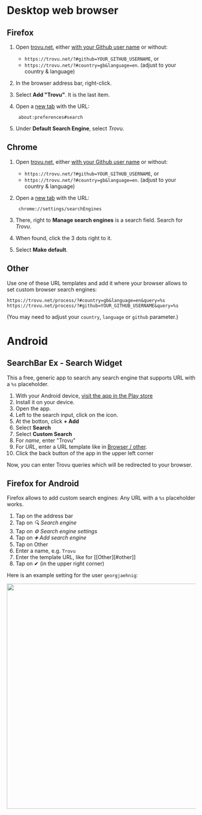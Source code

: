 # Desktop web browser

## Firefox

1. Open [trovu.net](https://trovu.net/), either [with your Github user name](https://github.com/trovu/trovu.github.io/wiki/Advanced-settings-&-personal-shortcuts) or without:
   - `https://trovu.net/?#github=YOUR_GITHUB_USERNAME`, or
   - `https://trovu.net/?#country=gb&language=en`. (adjust to your country & language)
1. In the browser address bar, right-click.
1. Select **Add "Trovu"**. It is the last item.
1. Open a [new tab](about:blank) with the URL:

        about:preferences#search

1. Under **Default Search Engine**, select *Trovu*.

## Chrome

1. Open [trovu.net](https://trovu.net/), either [with your Github user name](https://github.com/trovu/trovu.github.io/wiki/Advanced-settings-&-personal-shortcuts) or without:
   - `https://trovu.net/?#github=YOUR_GITHUB_USERNAME`, or
   - `https://trovu.net/?#country=gb&language=en`. (adjust to your country & language)
1. Open a [new tab](about:blank) with the URL: 

        chrome://settings/searchEngines

1. There, right to **Manage search engines** is a search field. Search for *Trovu*.
1. When found, click the 3 dots right to it.
1. Select **Make default**.

## Other

Use one of these URL templates and add it where your browser allows to set custom browser search engines:

    https://trovu.net/process/?#country=gb&language=en&query=%s
    https://trovu.net/process/?#github=YOUR_GITHUB_USERNAME&query=%s

(You may need to adjust your `country`, `language` or `github` parameter.)

# Android

## SearchBar Ex - Search Widget

This a free, generic app to search any search engine that supports URL with a `%s` placeholder.

1. With your Android device, [visit the app in the Play store](https://play.google.com/store/apps/details?id=com.devhomc.search)
1. Install it on your device.
1. Open the app.
1. Left to the search input, click on the icon.
1. At the botton, click **+ Add**
1. Select **Search**
1. Select **Custom Search**
1. For *name*, enter "Trovu"
1. For *URL*, enter a URL template like in [Browser / other](Use-Trovu-on-your-device#other).
1. Click the back button of the app in the upper left corner

Now, you can enter Trovu queries which will be redirected to your browser.

## Firefox for Android

Firefox allows to add custom search engines: Any URL with a `%s` placeholder works.

1. Tap on the address bar
1. Tap on *🔍 Search engine*
1. Tap on *⚙️ Search engine settings*
1. Tap on *➕ Add search engine*
1. Tap on Other
1. Enter a name, e.g. `Trovu`
1. Enter the template URL, like for [[Other][#other]]
1. Tap on ✔ (in the upper right corner)

Here is an example setting for the user `georgjaehnig`:

<img src="https://user-images.githubusercontent.com/1092628/210268732-5bd8eb06-b34e-44c2-b557-276fa3a7c8c3.png" width="600">
